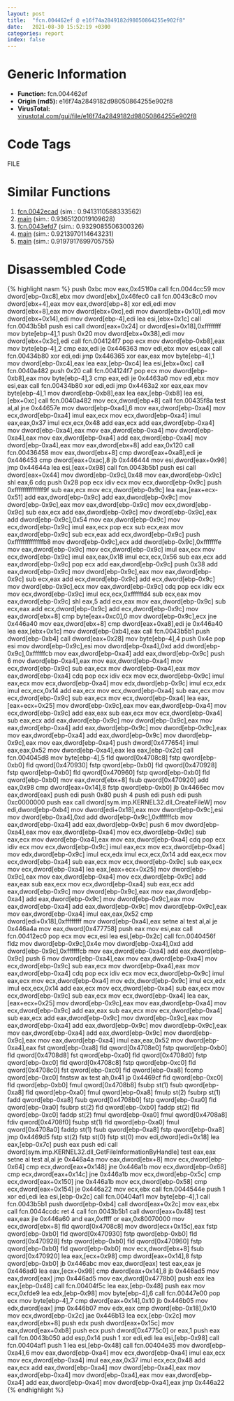 ```yaml
---
layout: post
title:  "fcn.004462ef @ e16f74a2849182d98050864255e902f8"
date:   2021-08-30 15:52:19 +0300
categories: report
index: false
---
```


# Generic Information
- **Function:** fcn.004462ef
- **Origin (md5):** e16f74a2849182d98050864255e902f8
- **VirusTotal:** [virustotal.com/gui/file/e16f74a2849182d98050864255e902f8][virustotal_ref]

# Code Tags
<span class="tag" id="FILE">FILE</span>


# Similar Functions

1. [fcn.0042ecad][similar_1_ref] (sim.: 0.9413110588333562)
2. [main][similar_2_ref] (sim.: 0.9365120019109628)
3. [fcn.0043efd7][similar_3_ref] (sim.: 0.9329085506300326)
4. [main][similar_4_ref] (sim.: 0.9213970114643231)
5. [main][similar_5_ref] (sim.: 0.9197917699705755)


# Disassembled Code

{% highlight nasm %}
push 0xbc
mov eax,0x451f0a
call fcn.0044cc59
mov dword[ebp-0xc8],ebx
mov dword[ebx],0x46fec0
call fcn.0043c8c0
mov dword[ebx+4],eax
mov eax,dword[ebp+8]
xor edi,edi
mov dword[ebx+8],eax
mov dword[ebx+0xc],edi
mov dword[ebx+0x10],edi
mov dword[ebx+0x14],edi
mov dword[ebp-4],edi
lea esi,[ebx+0x1c]
call fcn.0043b5b1
push esi
call dword[eax+0x24]
or dword[esi+0x18],0xffffffff
mov byte[ebp-4],1
push 0x20
mov dword[ebx+0x38],edi
mov dword[ebx+0x3c],edi
call fcn.004124f7
pop ecx
mov dword[ebp-0xb8],eax
mov byte[ebp-4],2
cmp eax,edi
je 0x446363
mov edi,ebx
mov esi,eax
call fcn.00434b80
xor edi,edi
jmp 0x446365
xor eax,eax
mov byte[ebp-4],1
mov dword[ebp-0xc4],eax
lea eax,[ebp-0xc4]
lea esi,[ebx+0xc]
call fcn.0040a482
push 0x20
call fcn.004124f7
pop ecx
mov dword[ebp-0xb8],eax
mov byte[ebp-4],3
cmp eax,edi
je 0x4463a0
mov edi,ebx
mov esi,eax
call fcn.00434b80
xor edi,edi
jmp 0x4463a2
xor eax,eax
mov byte[ebp-4],1
mov dword[ebp-0xb8],eax
lea eax,[ebp-0xb8]
lea esi,[ebx+0xc]
call fcn.0040a482
mov ecx,dword[ebp+8]
call fcn.00435f8a
test al,al
jne 0x44657e
mov dword[ebp-0xa4],6
mov eax,dword[ebp-0xa4]
mov ecx,dword[ebp-0xa4]
imul eax,ecx
mov ecx,dword[ebp-0xa4]
imul eax,eax,0x37
imul ecx,ecx,0x48
add eax,ecx
add eax,dword[ebp-0xa4]
mov dword[ebp-0xa4],eax
mov eax,dword[ebp-0xa4]
mov dword[ebp-0xa4],eax
mov eax,dword[ebp-0xa4]
add eax,dword[ebp-0xa4]
mov dword[ebp-0xa4],eax
mov eax,dword[ebx+8]
add eax,0x120
call fcn.00436458
mov eax,dword[ebx+8]
cmp dword[eax+0xa8],edi
je 0x446453
cmp dword[eax+0xac],8
jb 0x446444
mov esi,dword[eax+0x98]
jmp 0x44644a
lea esi,[eax+0x98]
call fcn.0043b5b1
push esi
call dword[eax+0x44]
mov dword[ebp-0x9c],0x48
mov eax,dword[ebp-0x9c]
shl eax,6
cdq
push 0x28
pop ecx
idiv ecx
mov ecx,dword[ebp-0x9c]
push 0xffffffffffffff9f
sub eax,ecx
mov ecx,dword[ebp-0x9c]
lea eax,[eax+ecx-0x51]
add eax,dword[ebp-0x9c]
add eax,dword[ebp-0x9c]
mov dword[ebp-0x9c],eax
mov eax,dword[ebp-0x9c]
mov ecx,dword[ebp-0x9c]
sub eax,ecx
add eax,dword[ebp-0x9c]
mov dword[ebp-0x9c],eax
add dword[ebp-0x9c],0x54
mov eax,dword[ebp-0x9c]
mov ecx,dword[ebp-0x9c]
imul eax,ecx
pop ecx
sub ecx,eax
mov eax,dword[ebp-0x9c]
sub ecx,eax
add ecx,dword[ebp-0x9c]
push 0xffffffffffffffb8
mov dword[ebp-0x9c],ecx
add dword[ebp-0x9c],0xfffffffe
mov eax,dword[ebp-0x9c]
mov ecx,dword[ebp-0x9c]
imul eax,ecx
mov ecx,dword[ebp-0x9c]
imul eax,eax,0x18
imul ecx,ecx,0x56
sub eax,ecx
add eax,dword[ebp-0x9c]
pop ecx
add eax,dword[ebp-0x9c]
push 0x38
add eax,dword[ebp-0x9c]
mov dword[ebp-0x9c],eax
mov eax,dword[ebp-0x9c]
sub ecx,eax
add ecx,dword[ebp-0x9c]
add ecx,dword[ebp-0x9c]
mov dword[ebp-0x9c],ecx
mov eax,dword[ebp-0x9c]
cdq
pop ecx
idiv ecx
mov ecx,dword[ebp-0x9c]
imul ecx,ecx,0xffffffd4
sub ecx,eax
mov eax,dword[ebp-0x9c]
shl eax,5
add ecx,eax
mov eax,dword[ebp-0x9c]
sub ecx,eax
add ecx,dword[ebp-0x9c]
add ecx,dword[ebp-0x9c]
mov eax,dword[ebx+8]
cmp byte[eax+0xc0],0
mov dword[ebp-0x9c],ecx
jne 0x446a40
mov eax,dword[ebx+8]
cmp dword[eax+0xa8],edi
je 0x446a40
lea eax,[ebx+0x1c]
mov dword[ebp-0xb4],eax
call fcn.0043b5b1
push dword[ebp-0xb4]
call dword[eax+0x28]
mov byte[ebp-4],4
push 0x4e
pop esi
mov dword[ebp-0x9c],esi
mov dword[ebp-0xa4],0xd
add dword[ebp-0x9c],0xffffffcb
mov eax,dword[ebp-0xa4]
add eax,dword[ebp-0x9c]
push 6
mov dword[ebp-0xa4],eax
mov eax,dword[ebp-0xa4]
mov ecx,dword[ebp-0x9c]
sub eax,ecx
mov dword[ebp-0xa4],eax
mov eax,dword[ebp-0xa4]
cdq
pop ecx
idiv ecx
mov ecx,dword[ebp-0x9c]
imul eax,ecx
mov ecx,dword[ebp-0xa4]
mov edx,dword[ebp-0x9c]
imul ecx,edx
imul ecx,ecx,0x14
add eax,ecx
mov ecx,dword[ebp-0xa4]
sub eax,ecx
mov ecx,dword[ebp-0x9c]
sub eax,ecx
mov ecx,dword[ebp-0xa4]
lea eax,[eax+ecx+0x25]
mov dword[ebp-0x9c],eax
mov eax,dword[ebp-0xa4]
mov ecx,dword[ebp-0x9c]
add eax,eax
sub eax,ecx
mov ecx,dword[ebp-0xa4]
sub eax,ecx
add eax,dword[ebp-0x9c]
mov dword[ebp-0x9c],eax
mov eax,dword[ebp-0xa4]
add eax,dword[ebp-0x9c]
mov dword[ebp-0x9c],eax
mov eax,dword[ebp-0xa4]
add eax,dword[ebp-0x9c]
mov dword[ebp-0x9c],eax
mov eax,dword[ebp-0xa4]
push dword[0x477654]
imul eax,eax,0x52
mov dword[ebp-0xa4],eax
lea eax,[ebp-0x2c]
call fcn.004045d8
mov byte[ebp-4],5
fld qword[0x4708c8]
fstp qword[ebp-0xb0]
fld qword[0x470930]
fstp qword[ebp-0xb0]
fld qword[0x470928]
fstp qword[ebp-0xb0]
fld qword[0x470960]
fstp qword[ebp-0xb0]
fld qword[ebp-0xb0]
mov eax,dword[ebx+8]
fsub qword[0x470920]
add eax,0x98
cmp dword[eax+0x14],8
fstp qword[ebp-0xb0]
jb 0x4466ec
mov eax,dword[eax]
push edi
push 0x80
push 4
push edi
push edi
push 0xc0000000
push eax
call dword[sym.imp.KERNEL32.dll_CreateFileW]
mov edi,dword[ebp-0xb4]
mov dword[edi+0x18],eax
mov dword[ebp-0x9c],esi
mov dword[ebp-0xa4],0xd
add dword[ebp-0x9c],0xffffffcb
mov eax,dword[ebp-0xa4]
add eax,dword[ebp-0x9c]
push 6
mov dword[ebp-0xa4],eax
mov eax,dword[ebp-0xa4]
mov ecx,dword[ebp-0x9c]
sub eax,ecx
mov dword[ebp-0xa4],eax
mov eax,dword[ebp-0xa4]
cdq
pop ecx
idiv ecx
mov ecx,dword[ebp-0x9c]
imul eax,ecx
mov ecx,dword[ebp-0xa4]
mov edx,dword[ebp-0x9c]
imul ecx,edx
imul ecx,ecx,0x14
add eax,ecx
mov ecx,dword[ebp-0xa4]
sub eax,ecx
mov ecx,dword[ebp-0x9c]
sub eax,ecx
mov ecx,dword[ebp-0xa4]
lea eax,[eax+ecx+0x25]
mov dword[ebp-0x9c],eax
mov eax,dword[ebp-0xa4]
mov ecx,dword[ebp-0x9c]
add eax,eax
sub eax,ecx
mov ecx,dword[ebp-0xa4]
sub eax,ecx
add eax,dword[ebp-0x9c]
mov dword[ebp-0x9c],eax
mov eax,dword[ebp-0xa4]
add eax,dword[ebp-0x9c]
mov dword[ebp-0x9c],eax
mov eax,dword[ebp-0xa4]
add eax,dword[ebp-0x9c]
mov dword[ebp-0x9c],eax
mov eax,dword[ebp-0xa4]
imul eax,eax,0x52
cmp dword[edi+0x18],0xffffffff
mov dword[ebp-0xa4],eax
setne al
test al,al
je 0x446a4a
mov eax,dword[0x477758]
push eax
mov esi,eax
call fcn.00412ec0
pop ecx
mov ecx,esi
lea esi,[ebp-0x2c]
call fcn.0040456f
fldz
mov dword[ebp-0x9c],0x4e
mov dword[ebp-0xa4],0xd
add dword[ebp-0x9c],0xffffffcb
mov eax,dword[ebp-0xa4]
add eax,dword[ebp-0x9c]
push 6
mov dword[ebp-0xa4],eax
mov eax,dword[ebp-0xa4]
mov ecx,dword[ebp-0x9c]
sub eax,ecx
mov dword[ebp-0xa4],eax
mov eax,dword[ebp-0xa4]
cdq
pop ecx
idiv ecx
mov ecx,dword[ebp-0x9c]
imul eax,ecx
mov ecx,dword[ebp-0xa4]
mov edx,dword[ebp-0x9c]
imul ecx,edx
imul ecx,ecx,0x14
add eax,ecx
mov ecx,dword[ebp-0xa4]
sub eax,ecx
mov ecx,dword[ebp-0x9c]
sub eax,ecx
mov ecx,dword[ebp-0xa4]
lea eax,[eax+ecx+0x25]
mov dword[ebp-0x9c],eax
mov eax,dword[ebp-0xa4]
mov ecx,dword[ebp-0x9c]
add eax,eax
sub eax,ecx
mov ecx,dword[ebp-0xa4]
sub eax,ecx
add eax,dword[ebp-0x9c]
mov dword[ebp-0x9c],eax
mov eax,dword[ebp-0xa4]
add eax,dword[ebp-0x9c]
mov dword[ebp-0x9c],eax
mov eax,dword[ebp-0xa4]
add eax,dword[ebp-0x9c]
mov dword[ebp-0x9c],eax
mov eax,dword[ebp-0xa4]
imul eax,eax,0x52
mov dword[ebp-0xa4],eax
fst qword[ebp-0xa8]
fld qword[0x4708e0]
fstp qword[ebp-0xb0]
fld qword[0x4708d8]
fst qword[ebp-0xa0]
fld qword[0x4708d0]
fstp qword[ebp-0xc0]
fld qword[0x4708c8]
fstp qword[ebp-0xc0]
fld qword[0x4708c0]
fst qword[ebp-0xc0]
fld qword[ebp-0xa8]
fcomp qword[ebp-0xc0]
fnstsw ax
test ah,0x41
jp 0x4469cf
fld qword[ebp-0xc0]
fld qword[ebp-0xb0]
fmul qword[0x4708b8]
fsubp st(1)
fsub qword[ebp-0xa8]
fld qword[ebp-0xa0]
fmul qword[ebp-0xa8]
fmulp st(2)
fsubrp st(1)
fadd qword[ebp-0xa8]
fsub qword[0x4708b0]
fstp qword[ebp-0xa0]
fld qword[ebp-0xa0]
fsubrp st(2)
fld qword[ebp-0xb0]
faddp st(2)
fld qword[ebp-0xc0]
faddp st(2)
fmul qword[ebp-0xa0]
fmul qword[0x4708a8]
fdiv qword[0x4708f0]
fsubp st(1)
fld qword[ebp-0xa0]
fmul qword[0x4708a0]
faddp st(1)
fsub qword[ebp-0xa8]
fstp qword[ebp-0xa8]
jmp 0x4469d5
fstp st(2)
fstp st(0)
fstp st(0)
mov edi,dword[edi+0x18]
lea eax,[ebp-0x7c]
push eax
push edi
call dword[sym.imp.KERNEL32.dll_GetFileInformationByHandle]
test eax,eax
setne al
test al,al
je 0x446a4a
mov eax,dword[ebx+8]
mov ecx,dword[ebp-0x64]
cmp ecx,dword[eax+0x148]
jne 0x446a1b
mov ecx,dword[ebp-0x68]
cmp ecx,dword[eax+0x14c]
jne 0x446a1b
mov ecx,dword[ebp-0x5c]
cmp ecx,dword[eax+0x150]
jne 0x446a1b
mov ecx,dword[ebp-0x58]
cmp ecx,dword[eax+0x154]
je 0x446a22
mov ecx,ebx
call fcn.0044544e
push 1
xor edi,edi
lea esi,[ebp-0x2c]
call fcn.00404af1
mov byte[ebp-4],1
call fcn.0043b5b1
push dword[ebp-0xb4]
call dword[eax+0x2c]
mov eax,ebx
call fcn.0044ccdc
ret 4
call fcn.0043b5b1
call dword[eax+0x48]
test eax,eax
jle 0x446a60
and eax,0xffff
or eax,0x80070000
mov ecx,dword[ebx+8]
fld qword[0x4708c8]
mov dword[ecx+0x15c],eax
fstp qword[ebp-0xb0]
fld qword[0x470930]
fstp qword[ebp-0xb0]
fld qword[0x470928]
fstp qword[ebp-0xb0]
fld qword[0x470960]
fstp qword[ebp-0xb0]
fld qword[ebp-0xb0]
mov ecx,dword[ebx+8]
fsub qword[0x470920]
lea eax,[ecx+0x98]
cmp dword[eax+0x14],8
fstp qword[ebp-0xb0]
jb 0x446abc
mov eax,dword[eax]
test eax,eax
je 0x446ad0
lea eax,[ecx+0x98]
cmp dword[eax+0x14],8
jb 0x446ad5
mov eax,dword[eax]
jmp 0x446ad5
mov eax,dword[0x4778b0]
push eax
lea eax,[ebp-0x48]
call fcn.00404f5c
lea eax,[ebp-0x48]
push eax
mov ecx,0xfde9
lea edx,[ebp-0x98]
mov byte[ebp-4],6
call fcn.00447e00
pop ecx
mov byte[ebp-4],7
cmp dword[eax+0x14],0x10
jb 0x446b05
mov edx,dword[eax]
jmp 0x446b07
mov edx,eax
cmp dword[ebp-0x18],0x10
mov ecx,dword[ebp-0x2c]
jae 0x446b13
lea ecx,[ebp-0x2c]
mov eax,dword[ebx+8]
push edx
push dword[eax+0x15c]
mov eax,dword[eax+0xb8]
push ecx
push dword[0x4775c0]
or eax,1
push eax
call fcn.0043b050
add esp,0x14
push 1
xor edi,edi
lea esi,[ebp-0x98]
call fcn.00404af1
push 1
lea esi,[ebp-0x48]
call fcn.00404e35
mov dword[ebp-0xa4],6
mov eax,dword[ebp-0xa4]
mov ecx,dword[ebp-0xa4]
imul eax,ecx
mov ecx,dword[ebp-0xa4]
imul eax,eax,0x37
imul ecx,ecx,0x48
add eax,ecx
add eax,dword[ebp-0xa4]
mov dword[ebp-0xa4],eax
mov eax,dword[ebp-0xa4]
mov dword[ebp-0xa4],eax
mov eax,dword[ebp-0xa4]
add eax,dword[ebp-0xa4]
mov dword[ebp-0xa4],eax
jmp 0x446a22
{% endhighlight %}


[similar_1_ref]: /report/fcn.0042ecad@20a93604f17ee6f3c2aa7b1f7a497fcf
[similar_2_ref]: /report/main@20a93604f17ee6f3c2aa7b1f7a497fcf
[similar_3_ref]: /report/fcn.0043efd7@e16f74a2849182d98050864255e902f8
[similar_4_ref]: /report/main@f5b8476c36459986b226c45654aeb016
[similar_5_ref]: /report/main@56a02334aea008c131d2741a089910fb
[virustotal_ref]: https://www.virustotal.com/gui/file/e16f74a2849182d98050864255e902f8